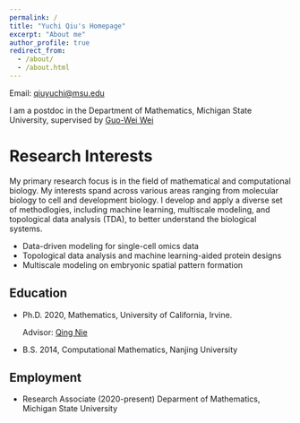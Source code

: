 ```yaml
---
permalink: /
title: "Yuchi Qiu's Homepage"
excerpt: "About me"
author_profile: true
redirect_from: 
  - /about/
  - /about.html
---
```

Email: qiuyuchi@msu.edu

I am a postdoc in the Department of Mathematics, Michigan State University, supervised by [Guo-Wei Wei](https://users.math.msu.edu/users/weig/)

Research Interests
======
My primary research focus is in the field of mathematical and computational biology. My interests spand across various areas ranging from molecular biology to cell and development biology. I develop and apply a diverse set of methodlogies, including machine learning, multiscale modeling, and topological data analysis (TDA), to better understand the biological systems.
- Data-driven modeling for single-cell omics data
- Topological data analysis and machine learning-aided protein designs
- Multiscale modeling on embryonic spatial pattern formation

Education
------
- Ph.D. 2020, Mathematics, University of California, Irvine.

    Advisor: [Qing Nie](https://faculty.sites.uci.edu/qnie/)
- B.S. 2014, Computational Mathematics, Nanjing University

Employment
------
- Research Associate (2020-present)
    Deparment of Mathematics, Michigan State University

